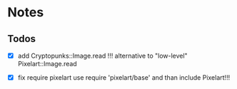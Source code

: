 # Notes

## Todos

- [x]  add Cryptopunks::Image.read !!! alternative to "low-level" Pixelart::Image.read

- [x]  fix require pixelart   use require 'pixelart/base' and
        than   include Pixelart!!!


